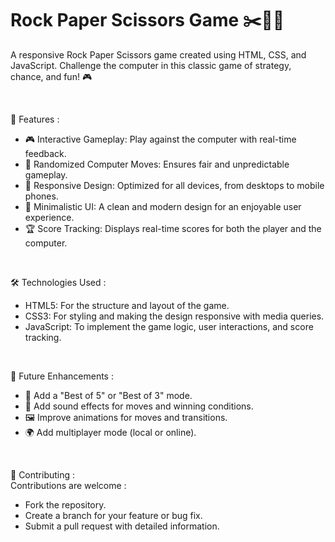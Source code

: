 # Rock Paper Scissors Game ✂️📄✊

A responsive Rock Paper Scissors game created using HTML, CSS, and JavaScript. Challenge the computer in this classic game of strategy, chance, and fun! 🎮

<br>

🌟 Features : 
<br>
<ul>
    <li> 🎮 Interactive Gameplay: Play against the computer with real-time feedback. </li>
    <li> 🤖 Randomized Computer Moves: Ensures fair and unpredictable gameplay. </li>
    <li> 📱 Responsive Design: Optimized for all devices, from desktops to mobile phones.  </li>
    <li>  🎨 Minimalistic UI: A clean and modern design for an enjoyable user experience. </li>
    <li>  🏆 Score Tracking: Displays real-time scores for both the player and the computer. </li>
</ul>

<br>
  
🛠️ Technologies Used : 
<br>
<ul>
        <li> HTML5: For the structure and layout of the game. </li>
         <li> CSS3: For styling and making the design responsive with media queries. </li>
         <li> JavaScript: To implement the game logic, user interactions, and score tracking. </li>
</ul>

<br>

🌟 Future Enhancements :
<br>
<ul>
        <li>🤖 Add a "Best of 5" or "Best of 3" mode.</li>
        <li>🎵 Add sound effects for moves and winning conditions.</li>
        <li> 🖼️ Improve animations for moves and transitions.</li>
        <li>🌍 Add multiplayer mode (local or online).</li>
</ul>

<br>

🤝 Contributing : 
<br>
Contributions are welcome : 
<br>
<ul>
    <li>Fork the repository.</li>
    <li>Create a branch for your feature or bug fix.</li>
    <li>Submit a pull request with detailed information.</li>
</ul>
